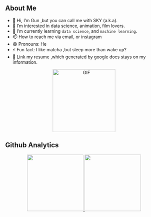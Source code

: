 About Me
-
- 👋 Hi, I’m Gun ,but you can call me with SKY (a.k.a).
- 👀 I’m interested in data science, animation, film lovers.
- 🌱 I’m currently learning `data science`, and `machine learning`.
- 📫 How to reach me via email, or instagram
- 😄 Pronouns: He
- ⚡ Fun fact: I like matcha ,but sleep more than wake up?
- 📝 Link my resume ,which generated by google docs stays on my information.
<p align="center">
  <img alt="GIF" src="https://i.pinimg.com/originals/9e/a7/2e/9ea72ef078139ced289852e8a4ea0c5c.gif" width = 200/>
</p>

Github Analytics
-
<p align="center">
  <a href="https://github.com/SKY-TKP">
    <img height="180em" src="https://github-readme-stats-eight-theta.vercel.app/api?username=SKY-TKP&show_icons=true&theme=algolia&include_all_commits=true&count_private=true"/>
  </a>
  <a href="https://github.com/SKY-TKP">
    <img height="180em" src="https://github-readme-stats-eight-theta.vercel.app/api/top-langs/?username=SKY-TKP&layout=compact&langs_count=8&theme=algolia"/>
  </a>
</p>



<!---
SKY-TKP/SKY-TKP is a ✨ special ✨ repository because its `README.md` (this file) appears on your GitHub profile.
You can click the Preview link to take a look at your changes.
--->
